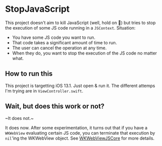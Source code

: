 # StopJavaScript
This project doesn't aim to kill JavaScript (well, hold on 🤔) but tries to stop the execution of some JS code running in a `JSContext`. Situation:
* You have some JS code you want to run.
* That code takes a significant amount of time to run.
* The user can cancel the operation at any time.
* When they do, you want to stop the execution of the JS code no matter what.

## How to run this
This project is targetting iOS 13.1.
Just open & run it. The different attemps I'm trying are in `ViewController.swift`.

## Wait, but does this work or not?
~It does not.~

It does now. After some experimentation, it turns out that if you have a `WKWebView` evaluating certain JS code, you can terminate that execution by `nil`'ing the WKWebView object. See [WKWebViewJSCore](https://github.com/juanjo-ramos/StopJavaScript/blob/master/StopJavaScript/StopJavaScript/JavaScript%20Engines/WKWebViewJSCore.swift) for more details.

